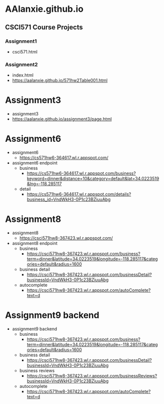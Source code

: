 # AAlanxie.github.io
## CSCI571 Course Projects
### Assignment1
- csci571.html

### Assignment2
- index.html
- https://aalanxie.github.io/571hw2Table001.html

# Assignment3
- assignment3
- https://aalanxie.github.io/assignment3/page.html

# Assignment6
- assignment6
	- https://cs571hw6-364617.wl.r.appspot.com/
- assignment6 endpoint
	- business  
		- https://cs571hw6-364617.wl.r.appspot.com/business?keyword=dinner&distance=10&category=default&lat=34.0223519&lng=-118.285117
	- detail   
		- https://cs571hw6-364617.wl.r.appspot.com/details?business_id=VndWkH3-0P1c23BZiuuAbg

# Assignment8
- assignment8
	- https://csci571hw8-367423.wl.r.appspot.com/
- assignment8 endpoint
	- business
		- https://csci571hw8-367423.wl.r.appspot.com/business?term=dinner&latitude=34.0223519&longitude=-118.285117&categories=default&radius=1600
	- business detail
		- https://csci571hw8-367423.wl.r.appspot.com/businessDetail?businessId=VndWkH3-0P1c23BZiuuAbg
	- autocomplete
		- https://csci571hw8-367423.wl.r.appspot.com/autoComplete?text=d


# Assignment9 backend
- assignment9 backend
	- business
		- https://csci571hw8-367423.wl.r.appspot.com/business?term=dinner&latitude=34.0223519&longitude=-118.285117&categories=default&radius=1600
	- business detail
		- https://csci571hw8-367423.wl.r.appspot.com/businessDetail?businessId=VndWkH3-0P1c23BZiuuAbg
	- business reviews
		- https://csci571hw8-367423.wl.r.appspot.com/businessReviews?businessId=VndWkH3-0P1c23BZiuuAbg
	- autocomplete
		- https://csci571hw8-367423.wl.r.appspot.com/autoComplete?text=d


